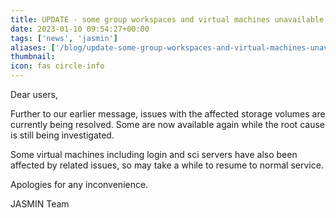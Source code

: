 ```yaml
---
title: UPDATE - some group workspaces and virtual machines unavailable
date: 2023-01-10 09:54:27+00:00
tags: ['news', 'jasmin']
aliases: ['/blog/update-some-group-workspaces-and-virtual-machines-unavailable']
thumbnail: 
icon: fas circle-info
---
```


Dear users,  
  
Further to our earlier message, issues with the affected storage volumes are currently being resolved. Some are now available again while the root cause is still being investigated.   
  
Some virtual machines including login and sci servers have also been affected by related issues, so may take a while to resume to normal service.   
  
Apologies for any inconvenience.   
  
JASMIN Team


